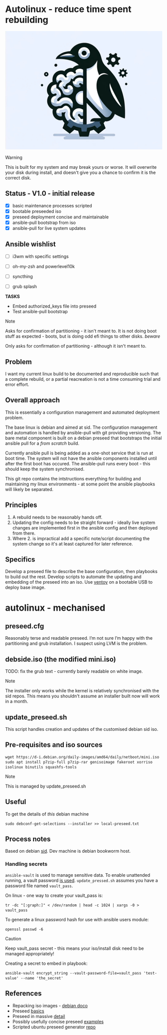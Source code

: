 # Autolinux - reduce time spent **re**building

![Logo](/splash.png)

> [!WARNING]
> This is built for my system and may break yours or worse. It will overwrite your disk during install, and doesn't give you a chance to confirm it is the correct disk.

## Status - V1.0 - initial release
- [x] basic maintenance processes scripted
- [x] bootable preseeded iso 
- [x] preseed deployment concise and maintainable
- [x] ansible-pull bootstrap from iso
- [x] ansible-pull for live system updates

## Ansible wishlist
- [ ] i3wm with specific settings
- [ ] oh-my-zsh and powerlevel10k
- [ ] syncthing
- [ ] grub splash 


**TASKS**
* Embed authorized_keys file into preseed
* Test ansible-pull bootstrap
> [!NOTE]
> Asks for confirmation of partitioning - it isn't meant to.
> It is not doing boot stuff as expected - boots, but is doing odd efi things to other disks. *beware*

Only asks for confirmation of partitioning - although it isn't meant to. 


## Problem
I want my current linux build to be documented and reproducible such that a complete rebuild, or a partial reacreation is not a time consuming trial and error effort.

## Overall approach
This is essentially a configuration management and automated deployment problem.

The base linux is debian and aimed at sid. The configuration management and automation is handled by ansible-pull with git providing versioning. The bare metal component is built on a debian preseed that bootstraps the initial ansible pull for a _from scratch_ build. 

Currently ansible pull is being added as a one-shot service that is run at boot time. The system will not have the ansible components installed until after the first boot has occured. The ansible-pull runs every boot - this should keep the system synchronised.

This git repo contains the intstructions everything for building and maintaining my linux environments - at some point the ansible playbooks will likely be separated.

## Principles
1. A rebuild needs to be reasonably hands off.
2. Updating the config needs to be straight forward - ideally live system changes are implemented first in the ansible config and then deployed from there.
3. Where 2. is impractical add a specific note/script documenting the system change so it's at least captured for later reference.


## Specifics
Develop a preseed file to describe the base configuration, then playbooks to build out the rest. Develop scripts to automate the updating and embedding of the preseed into an iso. Use [ventoy](https://ventoy.net/en/index.html) on a bootable USB to deploy base image.


# autolinux - mechanised
## preseed.cfg
Reasonably terse and readable preseed. I’m not sure I’m happy with the partitioning and grub installation. I suspect using LVM is the problem. 

## debside.iso (the modified mini.iso)
TODO: fix the grub text - currently barely readable on white image.
> [!NOTE]
> The installer only works while the kernel is relatively synchronised with the sid repos. This means you shouldn't assume an installer built now will work in a month.

## update_preseed.sh
This script handles creation and updates of the customised debian sid iso.

## Pre-requisites and iso sources
```
wget https://d-i.debian.org/daily-images/amd64/daily/netboot/mini.iso
sudo apt install p7zip-full p7zip-rar genisoimage fakeroot xorriso isolinux binutils squashfs-tools
```

> [!NOTE]
> This is managed by update_preseed.sh


## Useful
To get the details of *this* debian machine
```
sudo debconf-get-selections --installer >> local-preseed.txt
```

## Process notes
Based on debian [sid](https://wiki.debian.org/DebianUnstable). Dev machine is debian bookworm host.

### Handling secrets
`ansible-vault` is used to manage sensitive data. To enable unattended running, a vault password [is used](https://docs.ansible.com/ansible/latest/vault_guide/vault_encrypting_content.html#creating-encrypted-variables). 
`update_pressed.sh` assumes you have a password file named `vault_pass`.

On linux - one way to create your vault_pass is:
```
tr -dc "[:graph:]" < /dev/random | head -c 1024 | xargs -0 > vault_pass
```

To generate a linux password hash for use with ansible users module:
```
openssl passwd -6
```


> [!CAUTION]
> Keep vault_pass secret - this means your iso/install disk need to be managed appropriately!


Creating a secret to embed in playbook:
```
ansible-vault encrypt_string --vault-password-file=vault_pass 'test-value' --name 'the_secret'
```


## References
* Repacking iso images - [debian doco](https://wiki.debian.org/RepackBootableISO)
* Preseed [basics](https://wiki.debian.org/DebianInstaller/Preseed)
* Preseed in massive [detail](https://preseed.debian.net/debian-preseed/sid/amd64-main-full.txt)
* Possibly usefully concise preseed [examples](https://dev1galaxy.org/viewtopic.php?id=1853)
* Scripted ubuntu preseed generator [repo](https://github.com/covertsh/ubuntu-autoinstall-generator)
